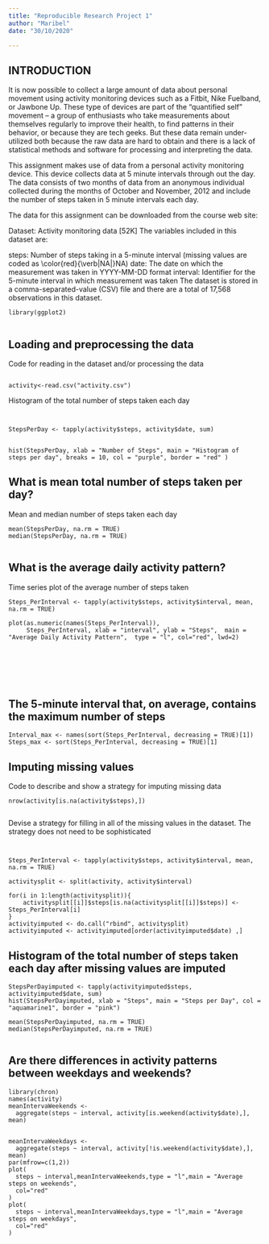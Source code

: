 ```yaml
---
title: "Reproducible Research Project 1"
author: "Maribel"
date: "30/10/2020"

---
```

## INTRODUCTION
It is now possible to collect a large amount of data about personal movement using activity monitoring devices such as a Fitbit, Nike Fuelband, or Jawbone Up. These type of devices are part of the “quantified self” movement – a group of enthusiasts who take measurements about themselves regularly to improve their health, to find patterns in their behavior, or because they are tech geeks. But these data remain under-utilized both because the raw data are hard to obtain and there is a lack of statistical methods and software for processing and interpreting the data.

This assignment makes use of data from a personal activity monitoring device. This device collects data at 5 minute intervals through out the day. The data consists of two months of data from an anonymous individual collected during the months of October and November, 2012 and include the number of steps taken in 5 minute intervals each day.

The data for this assignment can be downloaded from the course web site:

Dataset: Activity monitoring data [52K]
The variables included in this dataset are:

steps: Number of steps taking in a 5-minute interval (missing values are coded as \color{red}{\verb|NA|}NA)
date: The date on which the measurement was taken in YYYY-MM-DD format
interval: Identifier for the 5-minute interval in which measurement was taken
The dataset is stored in a comma-separated-value (CSV) file and there are a total of 17,568 observations in this dataset.

```
library(ggplot2)


```

## Loading and preprocessing the data
Code for reading in the dataset and/or processing the data

```

activity<-read.csv("activity.csv")

```


Histogram of the total number of steps taken each day
```


StepsPerDay <- tapply(activity$steps, activity$date, sum)


hist(StepsPerDay, xlab = "Number of Steps", main = "Histogram of  steps per day", breaks = 10, col = "purple", border = "red" )
```



## What is mean total number of steps taken per day?

Mean and median number of steps taken each day


```
mean(StepsPerDay, na.rm = TRUE)
median(StepsPerDay, na.rm = TRUE)


```




## What is the average daily activity pattern?

Time series plot of the average number of steps taken

```
Steps_PerInterval <- tapply(activity$steps, activity$interval, mean, na.rm = TRUE)

plot(as.numeric(names(Steps_PerInterval)), 
     Steps_PerInterval, xlab = "interval", ylab = "Steps",  main = "Average Daily Activity Pattern",  type = "l", col="red", lwd=2)







```





## The 5-minute interval that, on average, contains the maximum number of steps



```
Interval_max <- names(sort(Steps_PerInterval, decreasing = TRUE)[1])
Steps_max <- sort(Steps_PerInterval, decreasing = TRUE)[1]
```


## Imputing missing values
Code to describe and show a strategy for imputing missing data

```
nrow(activity[is.na(activity$steps),])


```

Devise a strategy for filling in all of the missing values in the dataset. The strategy does not need to be sophisticated



```


Steps_PerInterval <- tapply(activity$steps, activity$interval, mean, na.rm = TRUE)

activitysplit <- split(activity, activity$interval)

for(i in 1:length(activitysplit)){
    activitysplit[[i]]$steps[is.na(activitysplit[[i]]$steps)] <- Steps_PerInterval[i]
}
activityimputed <- do.call("rbind", activitysplit)
activityimputed <- activityimputed[order(activityimputed$date) ,]
```



##   Histogram of the total number of steps taken each day after missing values are imputed

```
StepsPerDayimputed <- tapply(activityimputed$steps, activityimputed$date, sum)
hist(StepsPerDayimputed, xlab = "Steps", main = "Steps per Day", col = "aquamarine1", border = "pink")

```

```
mean(StepsPerDayimputed, na.rm = TRUE)
median(StepsPerDayimputed, na.rm = TRUE)


```


## Are there differences in activity patterns between weekdays and weekends?


```
library(chron)
names(activity)
meanIntervaWeekends <-
  aggregate(steps ~ interval, activity[is.weekend(activity$date),], mean)


meanIntervaWeekdays <-
  aggregate(steps ~ interval, activity[!is.weekend(activity$date),], mean)
par(mfrow=c(1,2))
plot(
  steps ~ interval,meanIntervaWeekends,type = "l",main = "Average steps on weekends",
  col="red"
)
plot(
  steps ~ interval,meanIntervaWeekdays,type = "l",main = "Average steps on weekdays",
  col="red"
)

```










